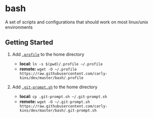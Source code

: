 # bash

A set of scripts and configurations that should work on most linux/unix environments

## Getting Started

1. Add [`.profile`](.profile) to the home directory
	- **local:**  `ln -s $(pwd)/.profile ~/.profile`
	- **remote:** `wget -O ~/.profile https://raw.githubusercontent.com/carly-kins/dev/master/bash/.profile`

1. Add [`.git-prompt.sh`](.git-prompt.sh) to the home directory
	- **local:**  `cp .git-prompt.sh ~/.git-prompt.sh`
	- **remote:** `wget -O ~/.git-prompt.sh https://raw.githubusercontent.com/carly-kins/dev/master/bash/.git-prompt.sh`
